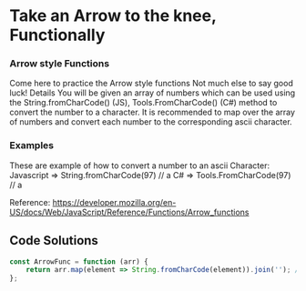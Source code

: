 # Take an Arrow to the knee, Functionally

### Arrow style Functions
Come here to practice the Arrow style functions Not much else to say good luck!
Details
You will be given an array of numbers which can be used using the String.fromCharCode() (JS), Tools.FromCharCode() (C#) method to convert the number to a character. It is recommended to map over the array of numbers and convert each number to the corresponding ascii character.

### Examples
These are example of how to convert a number to an ascii Character:
Javascript => String.fromCharCode(97) // a
C# => Tools.FromCharCode(97) // a

Reference: https://developer.mozilla.org/en-US/docs/Web/JavaScript/Reference/Functions/Arrow_functions

## Code Solutions

```js
const ArrowFunc = function (arr) {
    return arr.map(element => String.fromCharCode(element)).join(''); //Complete this function
};
```